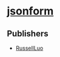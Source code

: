 # [jsonform](https://pypi.org/project/jsonform)



## Publishers
- [RussellLuo](https://pypi.org/user/RussellLuo)

